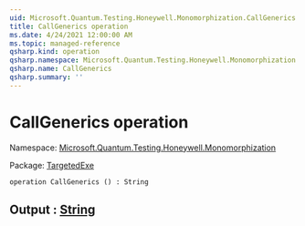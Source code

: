 ```yaml
---
uid: Microsoft.Quantum.Testing.Honeywell.Monomorphization.CallGenerics
title: CallGenerics operation
ms.date: 4/24/2021 12:00:00 AM
ms.topic: managed-reference
qsharp.kind: operation
qsharp.namespace: Microsoft.Quantum.Testing.Honeywell.Monomorphization
qsharp.name: CallGenerics
qsharp.summary: ''
---
```


# CallGenerics operation

Namespace: [Microsoft.Quantum.Testing.Honeywell.Monomorphization](xref:Microsoft.Quantum.Testing.Honeywell.Monomorphization)

Package: [TargetedExe](https://nuget.org/packages/TargetedExe)




```qsharp
operation CallGenerics () : String
```


## Output : [String](xref:microsoft.quantum.qsharp.valueliterals#string-literals)

